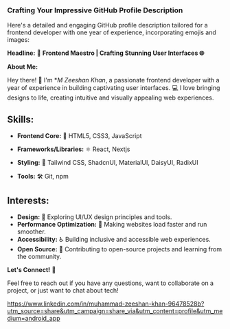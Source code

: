 ### Crafting Your Impressive GitHub Profile Description

Here's a detailed and engaging GitHub profile description tailored for a frontend developer with one year of experience, incorporating emojis and images:

**Headline:** 🎨 **Frontend Maestro | Crafting Stunning User Interfaces 🌐**

**About Me:**

Hey there! 👋 I'm **M Zeeshan Khan*, a passionate frontend developer with a year of experience in building captivating user interfaces. 💻 I love bringing designs to life, creating intuitive and visually appealing web experiences. 

## Skills:

* **Frontend Core:** 🎨 HTML5, CSS3, JavaScript

* **Frameworks/Libraries:** ⚛️ React, Nextjs

* **Styling:** 💅 Tailwind CSS, ShadcnUI, MaterialUI, DaisyUI, RadixUI

* **Tools:** 🛠️ Git, npm

## Interests:

* **Design:** 🎨 Exploring UI/UX design principles and tools.
* **Performance Optimization:** 🚀 Making websites load faster and run smoother.
* **Accessibility:** ♿️ Building inclusive and accessible web experiences.
* **Open Source:** 🤝 Contributing to open-source projects and learning from the community.

**Let's Connect!** 🤝 

Feel free to reach out if you have any questions, want to collaborate on a project, or just want to chat about tech! 

https://www.linkedin.com/in/muhammad-zeeshan-khan-96478528b?utm_source=share&utm_campaign=share_via&utm_content=profile&utm_medium=android_app 
